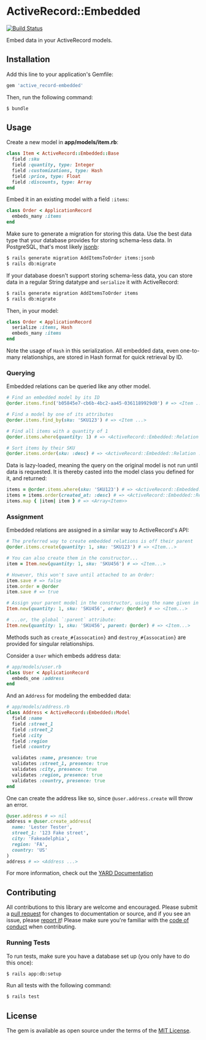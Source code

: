 # ActiveRecord::Embedded

[![Build Status](https://travis-ci.org/tubbo/active_record-embedded.svg?branch=master)](https://travis-ci.org/tubbo/active_record-embedded)

Embed data in your ActiveRecord models.

## Installation

Add this line to your application's Gemfile:

```ruby
gem 'active_record-embedded'
```

Then, run the following command:

```bash
$ bundle
```

## Usage

Create a new model in **app/models/item.rb**:

```ruby
class Item < ActiveRecord::Embedded::Base
  field :sku
  field :quantity, type: Integer
  field :customizations, type: Hash
  field :price, type: Float
  field :discounts, type: Array
end
```

Embed it in an existing model with a field `:items`:

```ruby
class Order < ApplicationRecord
  embeds_many :items
end
```

Make sure to generate a migration for storing this data. Use the best
data type that your database provides for storing schema-less data. In
PostgreSQL, that's most likely [jsonb][]:

```bash
$ rails generate migration AddItemsToOrder items:jsonb
$ rails db:migrate
```

If your database doesn't support storing schema-less data, you can
store data in a regular String datatype and `serialize` it with
ActiveRecord:

```bash
$ rails generate migration AddItemsToOrder items
$ rails db:migrate
```

Then, in your model:

```ruby
class Order < ApplicationRecord
  serialize :items, Hash
  embeds_many :items
end
```

Note the usage of `Hash` in this serialization. All embedded data, even
one-to-many relationships, are stored in Hash format for quick retrieval
by ID.

### Querying

Embedded relations can be queried like any other model.

```ruby
# Find an embedded model by its ID
@order.items.find('b05845e7-cb6b-4bc2-aa45-0361189929d0') # => <Item ...>

# Find a model by one of its attributes
@order.items.find_by(sku: 'SKU123') # => <Item ...>

# Find all items with a quantity of 1
@order.items.where(quantity: 1) # => <ActiveRecord::Embedded::Relation ...>

# Sort items by their SKU
@order.items.order(sku: :desc) # => <ActiveRecord::Embedded::Relation ...>
```

Data is lazy-loaded, meaning the query on the original model is not
run until data is requested. It is thereby casted into the model
class you defined for it, and returned:

```ruby
items = @order.items.where(sku: 'SKU123') # => <ActiveRecord::Embedded::Relation ...>
items = items.order(created_at: :desc) # => <ActiveRecord::Embedded::Relation ...>
items.map { |item| item } # => <Array<Item>>
```

### Assignment

Embedded relations are assigned in a similar way to ActiveRecord's API:

```ruby
# The preferred way to create embedded relations is off their parent
@order.items.create(quantity: 1, sku: 'SKU123') # => <Item...>

# You can also create them in the constructor...
item = Item.new(quantity: 1, sku: 'SKU456') # => <Item...>

# However, this won't save until attached to an Order:
item.save # => false
item.order = @order
item.save # => true

# Assign your parent model in the constructor, using the name given in `embedded_in`...
Item.new(quantity: 1, sku: 'SKU456', order: @order) # => <Item...>

# ...or, the global `:parent` attribute:
Item.new(quantity: 1, sku: 'SKU456', parent: @order) # => <Item...>
```

Methods such as `create_#{assocation}` and `destroy_#{assocation}` are
provided for singular relationships.

Consider a `User` which embeds address data:

```ruby
# app/models/user.rb
class User < ApplicationRecord
  embeds_one :address
end
```

And an `Address` for modeling the embedded data:

```ruby
# app/models/address.rb
class Address < ActiveRecord::Embedded::Model
  field :name
  field :street_1
  field :street_2
  field :city
  field :region
  field :country

  validates :name, presence: true
  validates :street_1, presence: true
  validates :city, presence: true
  validates :region, presence: true
  validates :country, presence: true
end
```

One can create the address like so, since `@user.address.create` will
throw an error.

```ruby
@user.address # => nil
address = @user.create_address(
  name: 'Lester Tester',
  street_1: '123 Fake street',
  city: 'Fakeadelphia',
  region: 'FA',
  country: 'US'
)
address # => <Address ...>
```

For more information, check out the [YARD Documentation][]

## Contributing

All contributions to this library are welcome and encouraged. Please submit
a [pull request][] for changes to documentation or source, and if you see an
issue, please [report it][]! Please make sure you're familiar with the
[code of conduct][] when contributing.

### Running Tests

To run tests, make sure you have a database set up (you only have to do
this once):

```bash
$ rails app:db:setup
```

Run all tests with the following command:

```bash
$ rails test
```

## License

The gem is available as open source under the terms of the [MIT License][].

[pull request]: https://github.com/tubbo/active-record_embedded/pulls
[report it]: https://github.com/tubbo/active-record_embedded/issues/new
[MIT License]: https://opensource.org/licenses/MIT
[code of conduct]: https://www.contributor-covenant.org/version/1/4/code-of-conduct
[YARD Documentation]: https://www.rubydoc.info/github/tubbo/active-record_embedded/latest
[jsonb]: https://www.postgresql.org/docs/9.4/static/datatype-json.html
